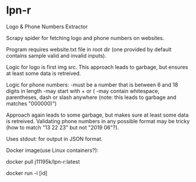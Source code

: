 # lpn-r
Logo &amp; Phone Numbers Extractor

Scrapy spider for fetching logo and phone numbers on websites.

Program requires website.txt file in root dir (one provided by default contains sample valid and invalid inputs). 

Logic for logo is first img src. This approach leads to garbage, but ensures at least some data is retreived. 

Logic for phone numbers: -must be a number that is between 6 and 18 digits in length
                         -may start with + or (
                         -may contain whitespace, parentheses, dash or slash anywhere (note: this leads to garbage and matches "000000)")
                         
Approach again leads to some garbage, but makes sure at least some data is retreived. Validating phone numbers in any possible format may
be tricky (how to match "13 22 23" but not "2019 06"?). 

Uses stdout: for output in JSON format.

Docker image(use Linux containers?):

docker pull j11195k/lpn-r:latest

docker run -i [id]

